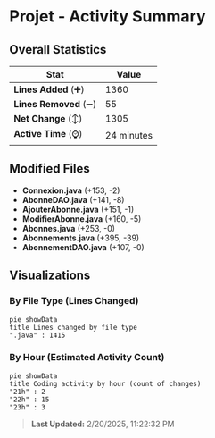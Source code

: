 # Projet - Activity Summary 

## Overall Statistics

| Stat                   | Value                                                             |
| ---------------------- | ----------------------------------------------------------------- |
| **Lines Added** (➕)   | 1360                                          |
| **Lines Removed** (➖) | 55                                        |
| **Net Change** (↕)    | 1305                |
| **Active Time** (⌚)   | 24 minutes |


## Modified Files
- **Connexion.java** (+153, -2)
- **AbonneDAO.java** (+141, -8)
- **AjouterAbonne.java** (+151, -1)
- **ModifierAbonne.java** (+160, -5)
- **Abonnes.java** (+253, -0)
- **Abonnements.java** (+395, -39)
- **AbonnementDAO.java** (+107, -0)

## Visualizations

### By File Type (Lines Changed)

```mermaid
pie showData
title Lines changed by file type
".java" : 1415
```

### By Hour (Estimated Activity Count)

```mermaid
pie showData
title Coding activity by hour (count of changes)
"21h" : 2
"22h" : 15
"23h" : 3
```


> **Last Updated:** 2/20/2025, 11:22:32 PM